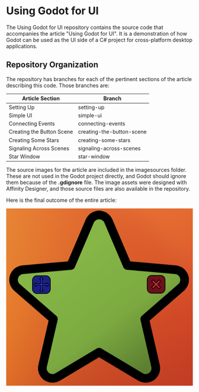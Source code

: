 # Using Godot for UI #

The Using Godot for UI repository contains the source code that accompanies the article "Using Godot for UI". It is a demonstration of how Godot can be used as the UI side of a C# project for cross-platform desktop applications.

## Repository Organization ##

The repository has branches for each of the pertinent sections of the article describing this code. Those branches are:

| Article Section | Branch |
| --- | --- |
| Setting Up | setting-up |
| Simple UI | simple-ui |
| Connecting Events | connecting-events |
| Creating the Button Scene | creating-the-button-scene |
| Creating Some Stars | creating-some-stars |
| Signaling Across Scenes | signaling-across-scenes |
| Star Window | star-window |

The source images for the article are included in the imagesources folder. These are not used in the Godot project directly, and Godot should ignore them because of the **.gdignore** file. The image assets were designed with Affinity Designer, and those source files are also available in the repository.

Here is the final outcome of the entire article:

![Star Shaped Window](./imagesources/finalappscreenshot.png?raw=true)


